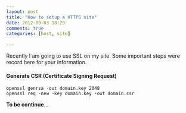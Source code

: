 ```yaml
---
layout: post
title: "How to setup a HTTPS site"
date: 2012-09-03 18:29
comments: true
categories: [host, site] 

---
```


Recently I am going to use SSL on my site. Some important steps were record here for your information.


#### Generate CSR (Certificate Signing Request)

	openssl genrsa -out domain.key 2048
	openssl req -new -key domain.key -out domain.csr

**To be continue**...
